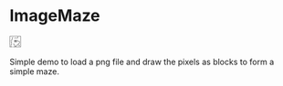 # ImageMaze
![alt tag](maps/small.png)

Simple demo to load a png file and draw the pixels as blocks to form a simple maze.